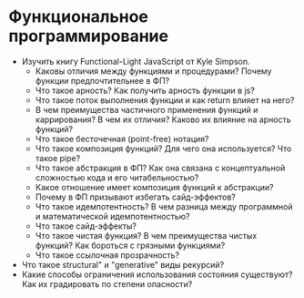 # Функциональное программирование

* Изучить книгу Functional-Light JavaScript от Kyle Simpson.
  * Каковы отличия между функциями и процедурами? Почему функции предпочтительнее в ФП?
  * Что такое арность? Как получить арность функции в js?
  * Что такое поток выполнения функции и как return влияет на него?
  * В чем преимущества частичного применения функций и каррирования? В чем их отличия? Каково их влияние на арность функций?
  * Что такое бесточечная (point-free) нотация?
  * Что такое композиция функций? Для чего она используется? Что такое pipe?
  * Что такое абстракция в ФП? Как она связана с концептуальной сложностью кода и его читабельностью?
  * Какое отношение имеет композиция функций к абстракции?
  * Почему в ФП призывают избегать сайд-эффектов?
  * Что такое идемпотентность? В чем разница между программной и математической идемпотентностью?
  * Что такое сайд-эффекты?
  * Что такое чистая функция? В чем преимущества чистых функций? Как бороться с грязными функциями?
  * Что такое ссылочная прозрачность?
* Что такое structural" и "generative" виды рекурсий?
* Какие способы ограничения использования состояния существуют? Как их градировать по степени опасности?